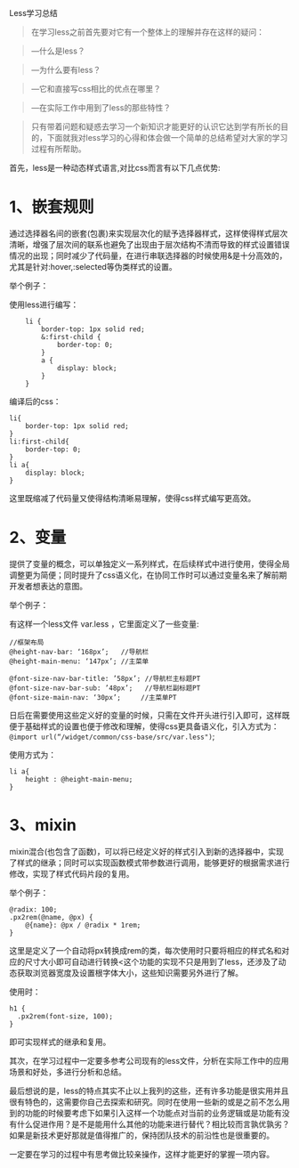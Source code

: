 Less学习总结

> 在学习less之前首先要对它有一个整体上的理解并存在这样的疑问：

>  —什么是less？

>  —为什么要有less？

>  —它和直接写css相比的优点在哪里？

>  —在实际工作中用到了less的那些特性？

>只有带着问题和疑惑去学习一个新知识才能更好的认识它达到学有所长的目的，下面就我对less学习的心得和体会做一个简单的总结希望对大家的学习过程有所帮助。

首先，less是一种动态样式语言,对比css而言有以下几点优势:

# 1、嵌套规则

通过选择器名间的嵌套(包裹)来实现层次化的赋予选择器样式，这样使得样式层次清晰，增强了层次间的联系也避免了出现由于层次结构不清而导致的样式设置错误情况的出现；同时减少了代码量，在进行串联选择器的时候使用&是十分高效的，尤其是针对:hover,:selected等伪类样式的设置。

举个例子：

使用less进行编写：

        li {
            border-top: 1px solid red;
            &:first-child {
                border-top: 0;
            }
            a {
                display: block;
            }
        }

编译后的css：

    li{
    	border-top: 1px solid red;
    }
    li:first-child{
    	border-top: 0;
    }
    li a{
    	display: block;
    }

这里既缩减了代码量又使得结构清晰易理解，使得css样式编写更高效。

# 2、变量

提供了变量的概念，可以单独定义一系列样式，在后续样式中进行使用，使得全局调整更为简便；同时提升了css语义化，在协同工作时可以通过变量名来了解前期开发者想表达的意图。

举个例子：

有这样一个less文件 var.less ，它里面定义了一些变量:

    //框架布局
    @height-nav-bar: ‘168px’;   //导航栏
    @height-main-menu: ‘147px’; //主菜单

    @font-size-nav-bar-title: ’58px’; //导航栏主标题PT
    @font-size-nav-bar-sub: ’48px’;   //导航栏副标题PT
    @font-size-main-nav: ‘30px’;     //主菜单PT

日后在需要使用这些定义好的变量的时候，只需在文件开头进行引入即可，这样既便于基础样式的设置也便于修改和理解，使得css更具备语义化，引入方式为：
`@import url(“/widget/common/css-base/src/var.less")`;

使用方式为：

    li a{
    	height : @height-main-menu;
    }

# 3、mixin

mixin混合(也包含了函数)，可以将已经定义好的样式引入到新的选择器中，实现了样式的继承；同时可以实现函数模式带参数进行调用，能够更好的根据需求进行修改，实现了样式代码片段的复用。

举个例子：

    @radix: 100;
    .px2rem(@name, @px) {
        @{name}: @px / @radix * 1rem;
    }

这里是定义了一个自动将px转换成rem的类，每次使用时只要将相应的样式名和对应的尺寸大小即可自动进行转换<这个功能的实现不只是用到了less，还涉及了动态获取浏览器宽度及设置根字体大小，这些知识需要另外进行了解。

使用时：

    h1 {
      .px2rem(font-size, 100);
    }

即可实现样式的继承和复用。


其次，在学习过程中一定要多参考公司现有的less文件，分析在实际工作中的应用场景和好处，多进行分析和总结。

最后想说的是，less的特点其实不止以上我列的这些，还有许多功能是很实用并且很有特色的，这需要你自己去探索和研究。同时在使用一些新的或是之前不怎么用到的功能的时候要考虑下如果引入这样一个功能点对当前的业务逻辑或是功能有没有什么促进作用？是不是能用什么其他的功能来进行替代？相比较而言孰优孰劣？如果是新技术更好那就是值得推广的，保持团队技术的前沿性也是很重要的。

一定要在学习的过程中有思考做比较亲操作，这样才能更好的掌握一项内容。
